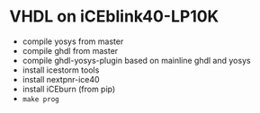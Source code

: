# VHDL on iCEblink40-LP10K
- compile yosys from master
- compile ghdl from master
- compile ghdl-yosys-plugin based on mainline ghdl and yosys
- install icestorm tools
- install nextpnr-ice40
- install iCEburn (from pip)
- `make prog`